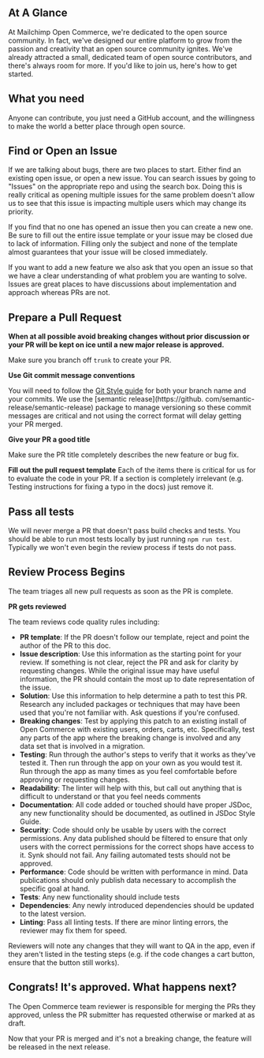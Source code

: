 ## At A Glance

At Mailchimp Open Commerce, we're dedicated to the open source community. In fact, we've designed our entire platform to grow from the passion and creativity that an open source community ignites. We've already attracted a small, dedicated team of open source contributors, and there's always room for more. If you'd like to join us, here's how to get started.

## What you need

Anyone can contribute, you just need a GitHub account, and the willingness to make the world a better place through open source.

## Find or Open an Issue

If we are talking about bugs, there are two places to start. Either find an existing open issue, or open a new issue. You can search issues by going to "Issues" on the appropriate repo and using the search box. Doing this is really 
critical as opening multiple issues for the same problem doesn't allow us to see that this issue is impacting multiple users which may change its priority.

If you find that no one has opened an issue then you can create a new one. Be sure to fill out the entire issue template or your issue may be closed due to lack of information. Filling only the subject and none of the template almost guarantees that your issue will be closed immediately.

If you want to add a new feature we also ask that you open an issue so that we have a clear understanding of what problem you are wanting to solve. Issues are great places to have discussions about implementation and approach whereas PRs are not.


## Prepare a Pull Request

**When at all possible avoid breaking changes without prior discussion or your PR will be kept on ice until a new major release is approved.**

Make sure you branch off `trunk` to create your PR.

**Use Git commit message conventions**

You will need to follow the [Git Style guide](../docs/git-style-guide/) for both your branch name and your commits. 
We use the [semantic release](https://github. com/semantic-release/semantic-release) package to manage versioning so these commit messages are critical and not using the correct format will delay getting your PR merged.

**Give your PR a good title**

Make sure the PR title completely describes the new feature or bug fix.

**Fill out the pull request template**
Each of the items there is critical for us for to evaluate the code in your PR. If a section is completely 
irrelevant (e.g. Testing instructions for fixing a typo in the docs) just remove it.

## Pass all tests

We will never merge a PR that doesn't pass build checks and tests. You should be able to run most tests locally by just running `npm run test`. Typically we won't even begin the review process if tests do not pass. 

## Review Process Begins

The team triages all new pull requests as soon as the PR is complete.

**PR gets reviewed**

The team reviews code quality rules including:

  * **PR template**: If the PR doesn't follow our template, reject and point the author of the PR to this doc.
  * **Issue description**: Use this information as the starting point for your review. If something is not clear, reject the PR and ask for clarity by requesting changes. While the original issue may have useful information, the PR should contain the most up to date representation of the issue.
  * **Solution**: Use this information to help determine a path to test this PR. Research any included packages or techniques that may have been used that you're not familiar with. Ask questions if you're confused.
  * **Breaking changes**: Test by applying this patch to an existing install of Open Commerce with existing users, orders, carts, etc. Specifically, test any parts of the app where the breaking change is involved and any data set that is involved in a migration.
  * **Testing**: Run through the author's steps to verify that it works as they've tested it. Then run through the app on your own as you would test it. Run through the app as many times as you feel comfortable before approving or requesting changes.
  * **Readability**: The linter will help with this, but call out anything that is difficult to understand or that you feel needs comments 
  * **Documentation**: All code added or touched should have proper JSDoc, any new functionality should be documented, as outlined in JSDoc Style Guide. 
  * **Security**: Code should only be usable by users with the correct permissions. Any data published should be filtered to ensure that only users with the correct permissions for the correct shops have access to it. Synk should not fail. Any failing automated tests should not be approved.
  * **Performance**: Code should be written with performance in mind. Data publications should only publish data necessary to accomplish the specific goal at hand. 
  * **Tests**: Any new functionality should include tests
  * **Dependencies**: Any newly introduced dependencies should be updated to the latest version. 
  * **Linting**: Pass all linting tests. If there are minor linting errors, the reviewer may fix them for speed.

Reviewers will note any changes that they will want to QA in the app, even if they aren't listed in the testing steps (e.g. if the code changes a cart button, ensure that the button still works).


## Congrats! It's approved. What happens next?
The Open Commerce team reviewer is responsible for merging the PRs they approved, unless the PR submitter has 
requested otherwise or marked at as draft.

Now that your PR is merged and it's not a breaking change, the feature will be released in the next release. 
